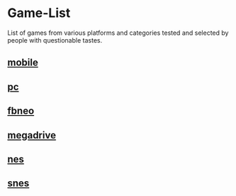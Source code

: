 # Game-List
List of games from various platforms and categories tested and selected by people with questionable tastes.

## [mobile](https://github.com/gamelist112/Game-List/blob/main/Game-List/Games_mobile.md)

## [pc]()

## [fbneo]()

## [megadrive]()

## [nes]()

## [snes]()
